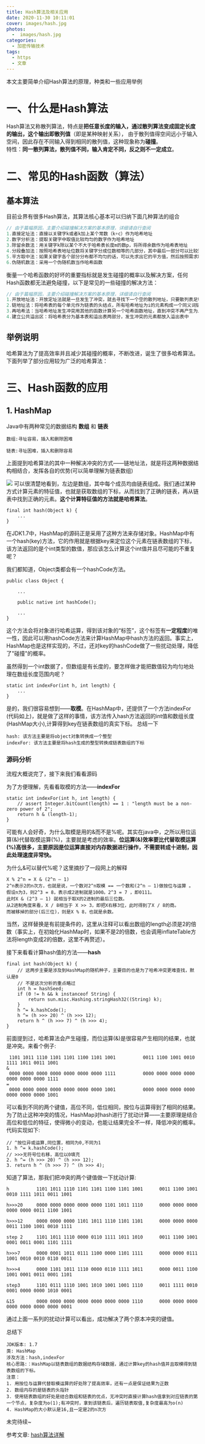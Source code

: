 ```yaml
---
title: Hash算法及相关应用
date: 2020-11-30 10:11:01
cover: images/hash.jpg
photos: 
  -  images/hash.jpg
categories: 
  - 加密传输技术 
tags: 
  - https
  - 文章
---
```

本文主要简单介绍Hash算法的原理，种类和一些应用举例
<!--more -->

# **一、什么是Hash算法**
Hash算法又称散列算法，特点是**把任意长度的输入，通过散列算法变成固定长度的输出，这个输出即散列值**（即是某种映射关系），
由于散列值得空间远小于输入空间，因此存在不同输入得到相同的散列值，这种现象称为**碰撞**。  
特性：**同一散列算法，散列值不同，输入肯定不同，反之则不一定成立**。

# **二、常见的Hash函数（算法）**
## **基本算法**

目前业界有很多Hash算法，其算法核心基本可以归纳下面几种算法的组合

```java
// 由于篇幅原因，主要介绍碰撞解决方案的基本原理，详细请自行查阅
1.直接定址法：直接以关键字k或者k加上某个常数（k+c）作为哈希地址
2.数字分析法：提取关键字中取值比较均匀的数字作为哈希地址
3.除留余数法：用关键字k除以某个不大于哈希表长度m的数p，将所得余数作为哈希表地址
4.分段叠加法：按照哈希表地址位数将关键字分成位数相等的几部分，其中最后一部分可以比较短。然后将这几部分相加，舍弃最高进位后的结果就是该关键字的哈希地址
5.平方取中法：如果关键字各个部分分布都不均匀的话，可以先求出它的平方值，然后按照需求取中间的几位作为哈希地址
6.伪随机数法：采用一个伪随机数当作哈希函数
```

衡量一个哈希函数的好坏的重要指标就是发生碰撞的概率以及解决方案，任何Hash函数都无法避免碰撞，以下是常见的一些碰撞的解决方法：

```java
// 由于篇幅原因，主要介绍碰撞解决方案的基本原理，详细请自行查阅
1.开放地址法：开放定址法就是一旦发生了冲突，就去寻找下一个空的散列地址，只要散列表足够大，空的散列地址总能找到，并将记录存入
2.链地址法：将哈希表的每个单元作为链表的头结点，所有哈希地址为i的元素构成一个同义词链表。即发生冲突时就把该关键字链在以该单元为头结点的链表的尾部
3.再哈希法：当哈希地址发生冲突用其他的函数计算另一个哈希函数地址，直到冲突不再产生为止
4.建立公共溢出区：将哈希表分为基本表和溢出表两部分，发生冲突的元素都放入溢出表中
```

## **举例说明**

哈希算法为了提高效率并且减少其碰撞的概率，不断改进，诞生了很多哈希算法。下面列举了部分应用较为广泛的哈希算法：

# 三、**Hash函数的应用**

## **1. HashMap**

Java中有两种常见的数据结构 **数组** 和 **链表**
```
数组:寻址容易，插入和删除困难

链表:寻址困难，插入和删除容易
```
上面提到哈希算法的其中一种解决冲突的方式——链地址法，就是将这两种数据结构相结合，发挥各自的优势(可以简单理解为链表数组)

![](p1.png)
可以很清楚地看到，左边是数组，其中每个成员均由链表组成。我们通过某种方式计算元素的特征值，也就是获取数组的下标，从而找到了正确的链表，再从链表中找到正确的元素。**这个计算特征值的方法就是哈希算法**。

```
final int hash(Object k) {
    ...
}

```
在JDK1.7中，HashMap的源码正是采用了这种方法来存储对象。HashMap中有一个hash(key)方法，它的作用就是根据key来定位这个元素在链表数组的下标，该方法返回的是个int类型的数值，那应该怎么计算这个int值并且尽可能的不重复呢？

我们都知道，Object类都会有一个hashCode方法。

```
public class Object {

    ...

    public native int hashCode();

    ...
}
```
这个方法会将对象进行哈希运算，得到该对象的“标签”，这个标签有**一定程度**的唯一性，因此可以用hashCode方法来计算HashMap中hash方法的返回。事实上，HashMap也是这样实现的，不过，还对key的hashCode做了一些扰动处理，降低了"碰撞"的概率。

虽然得到一个int数据了，但数组是有长度的，要怎样做才能把数值较为均匀地处理在数组长度范围内呢？
```
static int indexFor(int h, int length) {
    ...
}
```
是的，我们很容易想到——**取模**。在HashMap中，还提供了一个方法indexFor (代码如上)，就是做了这样的事情，该方法传入hash方法返回的int值和数组长度(HashMap大小),计算得到key在链表数组的真实下标。
总结一下
```
hash: 该方法主要是将object对象转换成一个整型
indexFor: 该方法主要是将hash生成的整型转换成链表数组的下标
```


### **源码分析**
流程大概说完了，接下来我们看看源码

为了方便理解，先看看取模的方法——**indexFor**
```
static int indexFor(int h, int length) {
    // assert Integer.bitCount(length) == 1 : "length must be a non-zero power of 2";
    return h & (length-1);
}
```
可能有人会好奇，为什么取模是用的&而不是%呢。其实在java中，之所以用位运算(&)代替取模运算(%)，主要就是考虑的效率。**位运算(&)效率要比代替取模运算(%)高很多，主要原因是位运算直接对内存数据进行操作，不需要转成十进制，因此处理速度非常快。**

为什么&可以替代%呢？这里摘抄了一段网上的解释
```
X % 2^n = X & (2^n – 1)
2^n表示2的n次方，也就是说，一个数对2^n取模 == 一个数和(2^n – 1)做按位与运算 。
假设n为3，则2^3 = 8，表示成2进制就是1000。2^3 = 7 ，即0111。
此时X & (2^3 – 1) 就相当于取X的2进制的最后三位数。
从2进制角度来看，X / 8相当于 X >> 3，即把X右移3位，此时得到了X / 8的商。
而被移掉的部分(后三位)，则是X % 8，也就是余数。
```
当然，这样替换是有前提条件的，这里从注释可以看出数组的length必须是2的倍数（事实上，在初始化HashMap时，如果不是2的倍数，也会调用inflateTable方法将length变成2的倍数，这里不再赘述）。

接下来看看计算hash值的方法——**hash**
```
final int hash(Object k) {
    // 这两步主要是涉及到HashMap的随机种子，主要目的也是为了哈希冲突更难查找，默认是0
    // 不是这次分析的重点略过
    int h = hashSeed;
    if (0 != h && k instanceof String) {
        return sun.misc.Hashing.stringHash32((String) k);
    }
    h ^= k.hashCode();
    h ^= (h >>> 20) ^ (h >>> 12);
    return h ^ (h >>> 7) ^ (h >>> 4);
}
```

前面提到过，哈希算法会产生碰撞，而位运算(&)是很容易产生相同的结果，也就是冲突。来看个例子:
```
 1101 1011 1110 1101 1101 1100 1101 1001          0011 1100 1001 0010 1111 1011 0011 1001
&
 0000 0000 0000 0000 0000 0000 0000 1111          0000 0000 0000 0000 0000 0000 0000 1111
=
 0000 0000 0000 0000 0000 0000 0000 1001          0000 0000 0000 0000 0000 0000 0000 1001
```

可以看到不同的两个键值，高位不同，低位相同，按位与运算得到了相同的结果。为了防止这种冲突的情况，HashMap对hash进行了扰动计算——主要原理是结合高位和低位的特征，使得微小的变动，也能让结果完全不一样，降低冲突的概率。代码实现如下:

```
// ^按位异或运算,同位置，相同为0,不同为1
1. h ^= k.hashCode();
// >>>无符号位右移，高位以0填充
2. h ^= (h >>> 20) ^ (h >>> 12);
3. return h ^ (h >>> 7) ^ (h >>> 4);
```

知道了算法，那我们把冲突的两个键值做一下扰动计算:
```
h          1101 1011 1110 1101 1101 1100 1101 1001      0011 1100 1001 0010 1111 1011 0011 1001

h>>>20     0000 0000 0000 0000 0000 1101 1011 1110      0000 0000 0000 0000 0000 0011 1100 1001

h>>>12     0000 0000 0000 1101 1011 1110 1101 1101      0000 0000 0000 0011 1100 1001 0010 1111

step 2     1101 1011 1110 0000 0110 1111 1011 1010      0011 1100 1001 0001 0011 0001 1101 1111

h>>>7      0000 0001 1011 0111 1100 0000 1101 1111      0000 0000 0111 1001 0010 0010 0110 0011
 
h>>>4      0000 1101 1011 1110 0000 0110 1111 1011      0000 0011 1100 1001 0001 0011 0001 1101

step3      1101 0111 1110 1001 1010 1001 1001 1110      0011 1111 0010 0001 0000 0000 1010 0001

&15        0000 0000 0000 0000 0000 0000 0000 1110      0000 0000 0000 0000 0000 0000 0000 0001
```

通过上面一系列的扰动计算可以看出，成功解决了两个原本冲突的键值。

总结下
```
JDK版本: 1.7
类: HashMap
涉及方法：hash,indexFor
核心思路:：HashMap以链表数组的数据结构存储数据，通过计算key的hash值并且取模得到链表数组的下标。
注意：
1. 用按位与运算代替取模运算的好处除了提高效率，还有一点是保证结果为正数
2. 数组内存的是链表的头指针
3. 使用链表数组的好处是结合数组和链表的优点，无冲突时直接计算hash值拿到对应链表的第一个节点，复杂度为o(1);有冲突时，拿到该链表后，遍历链表取值,复杂度最高为o(n)
4. HashMap的大小默认是16,且一定是2的n次方

```

未完待续~


参考文章: [hash算法详解](https://blog.csdn.net/xu_dongdong/article/details/80251936)